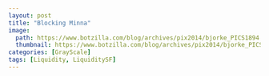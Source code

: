 ```yaml
---
layout: post
title: "Blocking Minna"
image:
  path: https://www.botzilla.com/blog/archives/pix2014/bjorke_PICS1894.jpg
  thumbnail: https://www.botzilla.com/blog/archives/pix2014/bjorke_PICS1894.jpg
categories: [GrayScale]
tags: [Liquidity, LiquiditySF]
---
```





